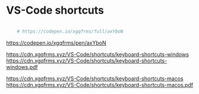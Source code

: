 # VS-Code shortcuts

```sh

    # https://codepen.io/xgqfrms/full/axYboN
```

https://codepen.io/xgqfrms/pen/axYboN

https://cdn.xgqfrms.xyz/VS-Code/shortcuts/keyboard-shortcuts-windows
https://cdn.xgqfrms.xyz/VS-Code/shortcuts/keyboard-shortcuts-windows.pdf

https://cdn.xgqfrms.xyz/VS-Code/shortcuts/keyboard-shortcuts-macos
https://cdn.xgqfrms.xyz/VS-Code/shortcuts/keyboard-shortcuts-macos.pdf

